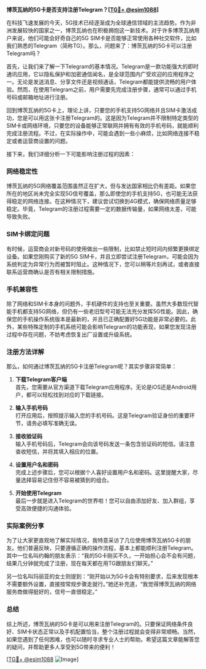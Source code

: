 **博茨瓦纳的5G卡是否支持注册Telegram？[[TG💪+ @esim1088](https://t.me/s/esim1088)]**

在科技飞速发展的今天，5G技术已经逐渐成为全球通信领域的主流趋势。作为非洲发展较快的国家之一，博茨瓦纳也在积极拥抱这一新技术。对于许多博茨瓦纳用户来说，他们可能会好奇自己的5G SIM卡是否能够正常使用各种社交软件，比如我们熟悉的Telegram（简称TG）。那么，问题来了：博茨瓦纳的5G卡可以注册Telegram吗？

首先，让我们来了解一下Telegram的基本情况。Telegram是一款功能强大的即时通讯应用，它以隐私保护和加密通信闻名，是全球范围内广受欢迎的应用程序之一。无论是发送消息、分享文件还是视频通话，Telegram都能提供流畅的用户体验。然而，在使用Telegram之前，用户需要先完成注册步骤，通常可以通过手机号码或邮箱地址进行注册。

回到博茨瓦纳的5G卡上，理论上讲，只要您的手机支持5G网络并且SIM卡激活成功，您是可以用这张卡注册Telegram的。这是因为Telegram并不限制特定类型的SIM卡或网络环境，只要您的设备能够正常联网并拥有有效的手机号码，就能顺利完成注册流程。不过，在实际操作中，可能会遇到一些小麻烦，比如网络连接不稳定或者运营商设置的问题。

接下来，我们详细分析一下可能影响注册过程的因素：

### 网络稳定性
博茨瓦纳的5G网络覆盖范围虽然正在扩大，但与发达国家相比仍有差距。如果您所在的地区尚未完全实现5G信号覆盖，那么即使您的手机支持5G，也可能无法获得稳定的网络连接。在这种情况下，建议尝试切换到4G模式，确保网络质量足够稳定。毕竟，Telegram的注册过程需要一定的数据传输量，如果网络太差，可能导致失败。

### SIM卡绑定问题
有时候，运营商会对新号码的使用做出一些限制，比如禁止短时间内频繁更换绑定设备。如果您刚购买了新的5G SIM卡，并且立即尝试注册Telegram，可能会因为系统判定为异常行为而被暂时阻止。这种情况下，您可以稍等片刻再试，或者直接联系运营商确认是否有相关限制措施。

### 手机兼容性
除了网络和SIM卡本身的问题外，手机硬件的支持也至关重要。虽然大多数现代智能手机都支持5G网络，但仍有一些老旧型号可能无法充分发挥5G性能。因此，确保您的手机操作系统版本是最新的，并且已正确配置好5G功能是非常必要的。此外，某些特殊定制的手机系统可能会影响Telegram的功能表现，如果您发现注册过程中存在问题，不妨考虑恢复出厂设置或升级系统。

### 注册方法详解
那么，如何通过博茨瓦纳的5G卡注册Telegram呢？其实步骤非常简单：

1. **下载Telegram客户端**  
   首先，您需要从官方渠道下载Telegram应用程序。无论是iOS还是Android用户，都可以轻松找到对应的下载链接。

2. **输入手机号码**  
   打开应用后，按照提示输入您的手机号码。这是Telegram验证身份的重要环节，请务必填写准确无误。

3. **接收验证码**  
   输入手机号码后，Telegram会向该号码发送一条包含验证码的短信。请注意查收短信，并将其填入相应的位置。

4. **设置用户名和密码**  
   完成上述步骤后，您可以根据个人喜好设置用户名和密码。这里提醒大家，尽量选择容易记住但不容易被猜到的组合。

5. **开始使用Telegram**  
   最后一步就是进入Telegram的世界啦！您可以自由添加好友、加入群组，享受高效便捷的沟通体验。

### 实际案例分享
为了让大家更直观地了解实际情况，我特意采访了几位使用博茨瓦纳5G卡的朋友。他们普遍反映，只要遵循正确的操作流程，基本上都能顺利注册Telegram。其中一位名叫约翰的朋友表示：“我的5G卡刚买不久，一开始担心会不会有问题，结果几分钟就完成了注册，现在每天都在用TG跟朋友们聊天。”

另一位名叫玛丽亚的女士则提到：“刚开始以为5G卡会有特别要求，后来发现根本不需要额外设置，直接按常规步骤走就行。”她还补充道，“我觉得博茨瓦纳的网络服务商做得挺好的，信号一直很稳定。”

### 总结
综上所述，博茨瓦纳的5G卡是可以用来注册Telegram的。只要保证网络条件良好、SIM卡状态正常以及手机配置恰当，整个注册过程就会变得非常顺畅。当然，如果您遇到了任何困难，也可以随时寻求专业人士的帮助。希望这篇文章能解答您的疑问，并帮助更多人享受到5G带来的便利！

[[TG💪+ @esim1088](https://t.me/s/esim1088) ![Image](https://i.postimg.cc/4NQfJmqS/Snipaste-2025-05-13-00-14-12.png)]